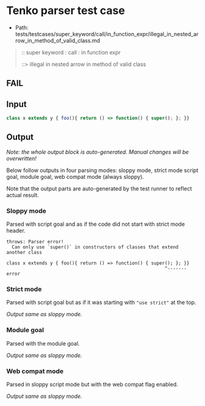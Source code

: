 # Tenko parser test case

- Path: tests/testcases/super_keyword/call/in_function_expr/illegal_in_nested_arrow_in_method_of_valid_class.md

> :: super keyword : call : in function expr
>
> ::> illegal in nested arrow in method of valid class
## FAIL

## Input


`````js
class x extends y { foo(){ return () => function() { super(); }; }}
`````

## Output

_Note: the whole output block is auto-generated. Manual changes will be overwritten!_

Below follow outputs in four parsing modes: sloppy mode, strict mode script goal, module goal, web compat mode (always sloppy).

Note that the output parts are auto-generated by the test runner to reflect actual result.

### Sloppy mode

Parsed with script goal and as if the code did not start with strict mode header.

`````
throws: Parser error!
  Can only use `super()` in constructors of classes that extend another class

class x extends y { foo(){ return () => function() { super(); }; }}
                                                          ^------- error
`````

### Strict mode

Parsed with script goal but as if it was starting with `"use strict"` at the top.

_Output same as sloppy mode._

### Module goal

Parsed with the module goal.

_Output same as sloppy mode._

### Web compat mode

Parsed in sloppy script mode but with the web compat flag enabled.

_Output same as sloppy mode._
